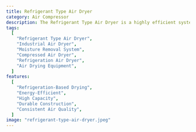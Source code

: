 ```yaml
---
title: Refrigerant Type Air Dryer
category: Air Compressor
description: The Refrigerant Type Air Dryer is a highly efficient system designed to remove moisture from compressed air. By utilizing a refrigeration process, it cools the air to condense and separate moisture, ensuring dry, clean air for various industrial applications. It is ideal for industries requiring consistent moisture removal, such as manufacturing and processing plants.
tags:
  [
    "Refrigerant Type Air Dryer",
    "Industrial Air Dryer",
    "Moisture Removal System",
    "Compressed Air Dryer",
    "Refrigeration Air Dryer",
    "Air Drying Equipment",
  ]
features:
  [
    "Refrigeration-Based Drying",
    "Energy-Efficient",
    "High Capacity",
    "Durable Construction",
    "Consistent Air Quality",
  ]
image: "refrigerant-type-air-dryer.jpeg"
---
```


<!-- @format -->
